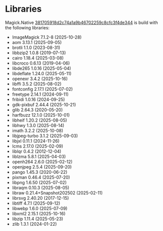 # Libraries
Magick.Native [381705918d2c74a1a9b46702259c8cfc3f4de344](https://github.com/dlemstra/Magick.Native/commit/381705918d2c74a1a9b46702259c8cfc3f4de344) is build with the following libraries:

- ImageMagick 7.1.2-8 (2025-10-28)
- aom 3.13.1 (2025-09-05)
- brotli 1.1.0 (2023-08-31)
- libbzip2 1.0.8 (2019-07-13)
- cairo 1.18.4 (2025-03-08)
- libcroco 0.6.13 (2019-04-06)
- libde265 1.0.16 (2025-05-04)
- libdeflate 1.24.0 (2025-05-11)
- openexr 3.4.2 (2025-10-16)
- libffi 3.5.2 (2025-08-02)
- fontconfig 2.17.1 (2025-07-02)
- freetype 2.14.1 (2024-09-11)
- fribidi 1.0.16 (2024-09-25)
- gdk-pixbuf 2.44.4 (2025-10-21)
- glib 2.64.3 (2020-05-20)
- harfbuzz 12.1.0 (2025-10-01)
- libheif 1.20.2 (2025-08-05)
- libhwy 1.3.0 (2025-08-14)
- imath 3.2.2 (2025-10-08)
- libjpeg-turbo 3.1.2 (2025-09-03)
- libjxl 0.11.1 (2024-11-26)
- lcms 2.17.0 (2025-02-09)
- liblqr 0.4.2 (2012-12-04)
- liblzma 5.8.1 (2025-04-03)
- openh264 2.6.0 (2025-02-12)
- openjpeg 2.5.4 (2025-09-20)
- pango 1.45.3 (2020-06-22)
- pixman 0.46.4 (2025-07-20)
- libpng 1.6.50 (2025-07-02)
- libraqm 0.10.3 (2025-08-05)
- libraw 0.21.4+Snapshot202502 (2025-02-11)
- librsvg 2.40.20 (2017-12-15)
- libtiff 4.7.1 (2025-09-12)
- libwebp 1.6.0 (2025-07-09)
- libxml2 2.15.1 (2025-10-16)
- libzip 1.11.4 (2025-05-23)
- zlib 1.3.1 (2024-01-22)
